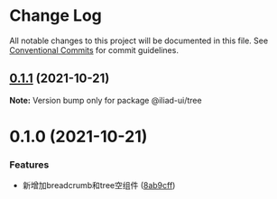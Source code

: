 # Change Log

All notable changes to this project will be documented in this file.
See [Conventional Commits](https://conventionalcommits.org) for commit guidelines.

## [0.1.1](https://github.com/gaoding-inc/Iliad-ui/compare/@iliad-ui/tree@0.1.0...@iliad-ui/tree@0.1.1) (2021-10-21)

**Note:** Version bump only for package @iliad-ui/tree





# 0.1.0 (2021-10-21)


### Features

* 新增加breadcrumb和tree空组件 ([8ab9cff](https://github.com/gaoding-inc/Iliad-ui/commit/8ab9cff9b5efd0b792bafea53723122a67f77017))
